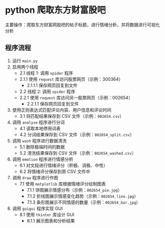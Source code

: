 # python 爬取东方财富股吧

主要操作：爬取东方财富网股吧的帖子标题，进行情绪分析，并将数据进行可视化分析

## 程序流程

1. 运行 `main.py`
2. 启用两个线程
   - 2.1 线程 1: 调用 `spider` 程序
   - 2.1.1 使用 `request` 库访问股票网页（示例：300364）
     - 2.1.1.1 保存网页回复到文件
   - 2.2 线程 2: 调用 `spider` 程序
   - 2.2.1 使用 `request` 库访问另一股票网页（示例：002654）
     - 2.2.1.1 保存网页回复到文件
3. 使用正则表达式匹配评论内容、用户信息和评论时间
   - 3.1 将匹配结果保存到 CSV 文件（示例：`002654.csv`）
4. 调用 `analyse` 程序进行分词
   - 4.1 读取本地停用词表
   - 4.2 分词结果保存到 CSV 文件（示例：`002654_split.csv`）
5. 调用 `wash` 程序进行数据清洗
   - 5.1 删除极端时间的数据
   - 5.2 清洗结果保存到 CSV 文件（示例：`002654_washed.csv`）
6. 调用 `emotion` 程序进行情感分析
   - 6.1 对文段进行情绪评分（积极、消极、中性）
   - 6.2 将情绪评分保存到原 CSV 文件中
7. 调用 `draw` 程序进行作图
   - 7.1 使用 `matplotlib` 库根据情绪评分绘制图表
     - 7.1.1 饼图展示情感分布（示例：`002654_pie.jpg`）
     - 7.1.2 折线图展示情感变化趋势（示例：`002654_line.jpg`）
     - 7.1.3 条形图展示不同情感的数量（示例：`002654_bar.jpg`）
8. 调用 `guigui` 程序实现 GUI
   - 8.1 使用 `tkinter` 库设计 GUI
     - 8.1.1 展示图表和分析结果
